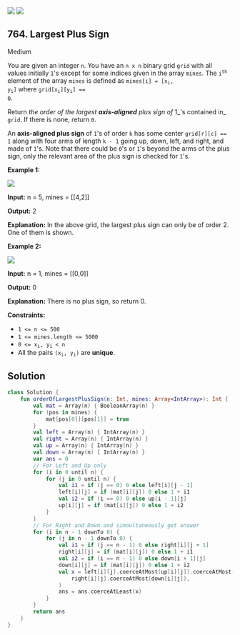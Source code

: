 [![](https://img.shields.io/github/stars/javadev/LeetCode-in-Kotlin?label=Stars&style=flat-square)](https://github.com/javadev/LeetCode-in-Kotlin)
[![](https://img.shields.io/github/forks/javadev/LeetCode-in-Kotlin?label=Fork%20me%20on%20GitHub%20&style=flat-square)](https://github.com/javadev/LeetCode-in-Kotlin/fork)

## 764\. Largest Plus Sign

Medium

You are given an integer `n`. You have an `n x n` binary grid `grid` with all values initially `1`'s except for some indices given in the array `mines`. The <code>i<sup>th</sup></code> element of the array `mines` is defined as <code>mines[i] = [x<sub>i</sub>, y<sub>i</sub>]</code> where <code>grid[x<sub>i</sub>][y<sub>i</sub>] == 0</code>.

Return _the order of the largest **axis-aligned** plus sign of_ 1_'s contained in_ `grid`. If there is none, return `0`.

An **axis-aligned plus sign** of `1`'s of order `k` has some center `grid[r][c] == 1` along with four arms of length `k - 1` going up, down, left, and right, and made of `1`'s. Note that there could be `0`'s or `1`'s beyond the arms of the plus sign, only the relevant area of the plus sign is checked for `1`'s.

**Example 1:**

![](https://assets.leetcode.com/uploads/2021/06/13/plus1-grid.jpg)

**Input:** n = 5, mines = \[\[4,2]]

**Output:** 2

**Explanation:** In the above grid, the largest plus sign can only be of order 2. One of them is shown.

**Example 2:**

![](https://assets.leetcode.com/uploads/2021/06/13/plus2-grid.jpg)

**Input:** n = 1, mines = \[\[0,0]]

**Output:** 0

**Explanation:** There is no plus sign, so return 0.

**Constraints:**

*   `1 <= n <= 500`
*   `1 <= mines.length <= 5000`
*   <code>0 <= x<sub>i</sub>, y<sub>i</sub> < n</code>
*   All the pairs <code>(x<sub>i</sub>, y<sub>i</sub>)</code> are **unique**.

## Solution

```kotlin
class Solution {
    fun orderOfLargestPlusSign(n: Int, mines: Array<IntArray>): Int {
        val mat = Array(n) { BooleanArray(n) }
        for (pos in mines) {
            mat[pos[0]][pos[1]] = true
        }
        val left = Array(n) { IntArray(n) }
        val right = Array(n) { IntArray(n) }
        val up = Array(n) { IntArray(n) }
        val down = Array(n) { IntArray(n) }
        var ans = 0
        // For Left and Up only
        for (i in 0 until n) {
            for (j in 0 until n) {
                val i1 = if (j == 0) 0 else left[i][j - 1]
                left[i][j] = if (mat[i][j]) 0 else 1 + i1
                val i2 = if (i == 0) 0 else up[i - 1][j]
                up[i][j] = if (mat[i][j]) 0 else 1 + i2
            }
        }
        // For Right and Down and simoultaneously get answer
        for (i in n - 1 downTo 0) {
            for (j in n - 1 downTo 0) {
                val i1 = if (j == n - 1) 0 else right[i][j + 1]
                right[i][j] = if (mat[i][j]) 0 else 1 + i1
                val i2 = if (i == n - 1) 0 else down[i + 1][j]
                down[i][j] = if (mat[i][j]) 0 else 1 + i2
                val x = left[i][j].coerceAtMost(up[i][j]).coerceAtMost(
                    right[i][j].coerceAtMost(down[i][j]),
                )
                ans = ans.coerceAtLeast(x)
            }
        }
        return ans
    }
}
```